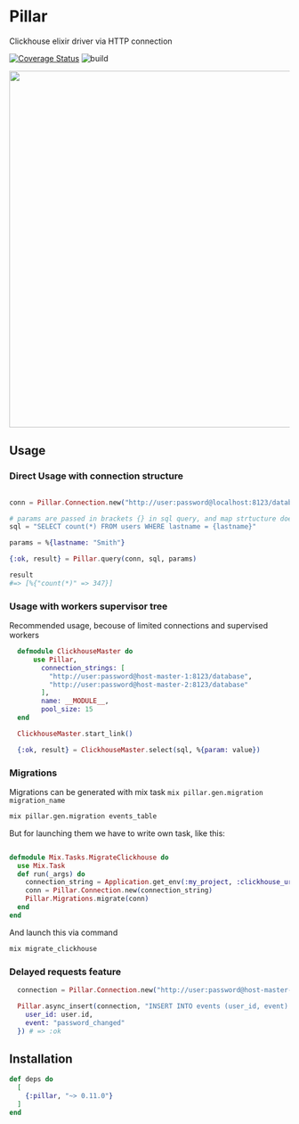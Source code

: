 # Pillar

Clickhouse elixir driver via HTTP connection

[![Coverage Status](https://coveralls.io/repos/github/sofakingworld/pillar/badge.svg?branch=master)](https://coveralls.io/github/sofakingworld/pillar?branch=master)
![build](https://github.com/CatTheMagician/pillar/workflows/Elixir%20CI/badge.svg)

<img src="https://sofakingworld.github.io/pillar.png" width="640">

## Usage

### Direct Usage with connection structure

```elixir

conn = Pillar.Connection.new("http://user:password@localhost:8123/database")

# params are passed in brackets {} in sql query, and map strtucture does fill query by values
sql = "SELECT count(*) FROM users WHERE lastname = {lastname}"

params = %{lastname: "Smith"}

{:ok, result} = Pillar.query(conn, sql, params)

result 
#=> [%{"count(*)" => 347}]

```

### Usage with workers supervisor tree

Recommended usage, becouse of limited connections and supervised workers

```elixir
  defmodule ClickhouseMaster do
      use Pillar, 
        connection_strings: [
          "http://user:password@host-master-1:8123/database",
          "http://user:password@host-master-2:8123/database"
        ],
        name: __MODULE__,
        pool_size: 15
  end

  ClickhouseMaster.start_link()

  {:ok, result} = ClickhouseMaster.select(sql, %{param: value})
```
### Migrations

Migrations can be generated with mix task `mix pillar.gen.migration migration_name`

```bash
mix pillar.gen.migration events_table
```

But for launching them we have to write own task, like this:
```elixir

defmodule Mix.Tasks.MigrateClickhouse do
  use Mix.Task
  def run(_args) do
    connection_string = Application.get_env(:my_project, :clickhouse_url)  
    conn = Pillar.Connection.new(connection_string)
    Pillar.Migrations.migrate(conn)
  end
end
```

And launch this via command
```bash
mix migrate_clickhouse
```

### Delayed requests feature

```elixir
  connection = Pillar.Connection.new("http://user:password@host-master-1:8123/database")

  Pillar.async_insert(connection, "INSERT INTO events (user_id, event) SELECT {user_id}, {event}", %{
    user_id: user.id,
    event: "password_changed"
  }) # => :ok
```

## Installation

```elixir
def deps do
  [
    {:pillar, "~> 0.11.0"}
  ]
end
```